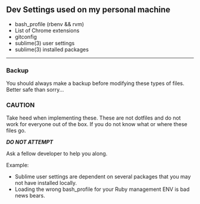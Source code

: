 ## Dev Settings used on my personal machine
- bash_profile (rbenv && rvm)
- List of Chrome extensions
- gitconfig
- sublime(3) user settings
- sublime(3) installed packages

---

### Backup
You should always make a backup before modifying these types of files. Better safe than sorry...


### CAUTION
Take heed when implementing these. These are not dotfiles and do not work for everyone out of the box. If you do not know what or where these files go.

**_DO NOT ATTEMPT_**

Ask a fellow developer to help you along.


Example:
  - Sublime user settings are dependent on several packages that you may not have installed locally.
  - Loading the wrong bash_profile for your Ruby management ENV is bad news bears.

